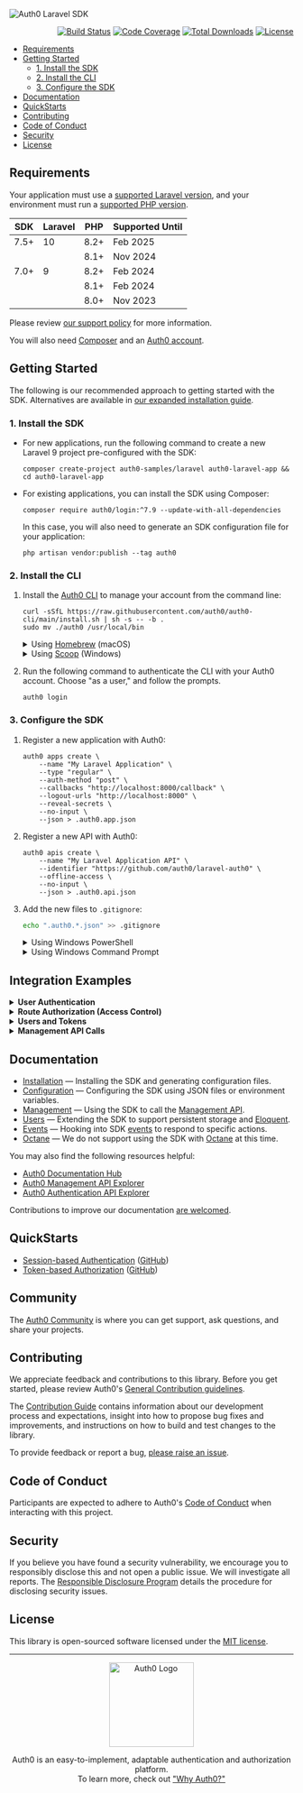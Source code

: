 ![Auth0 Laravel SDK](https://cdn.auth0.com/website/sdks/banners/laravel-auth0-banner.png)

<div aria-label="Laravel SDK for Auth0 Authentication and Management APIs">
    <p aria-hidden="true" align="right">
        <a href="https://github.com/auth0/laravel-auth0/actions"><img src="https://github.com/auth0/laravel-auth0/actions/workflows/php_pest.yml/badge.svg" alt="Build Status"></a>
        <a href="https://codecov.io/gh/auth0/laravel-auth0"><img src="https://codecov.io/gh/auth0/laravel-auth0/branch/main/graph/badge.svg?token=vEwn6TPADf" alt="Code Coverage"></a>
        <a href="https://packagist.org/packages/auth0/laravel-auth0"><img src="https://img.shields.io/packagist/dt/auth0/login" alt="Total Downloads"></a>
        <a href="https://packagist.org/packages/auth0/login"><img src="https://img.shields.io/packagist/l/auth0/login" alt="License"></a>
    </p>
</div>

- [Requirements](#requirements)
- [Getting Started](#getting-started)
  - [1. Install the SDK](#1-install-the-sdk)
  - [2. Install the CLI](#2-install-the-cli)
  - [3. Configure the SDK](#3-configure-the-sdk)
- [Documentation](#documentation)
- [QuickStarts](#quickstarts)
- [Contributing](#contributing)
- [Code of Conduct](#code-of-conduct)
- [Security](#security)
- [License](#license)

## Requirements

Your application must use a [supported Laravel version](https://laravelversions.com/en), and your environment must run a [supported PHP version](https://www.php.net/supported-versions.php).

| SDK  | Laravel | PHP  | Supported Until |
| ---- | ------- | ---- | --------------- |
| 7.5+ | 10      | 8.2+ | Feb 2025        |
|      |         | 8.1+ | Nov 2024        |
| 7.0+ | 9       | 8.2+ | Feb 2024        |
|      |         | 8.1+ | Feb 2024        |
|      |         | 8.0+ | Nov 2023        |

Please review [our support policy](./docs/Support.md) for more information.

You will also need [Composer](https://getcomposer.org/) and an [Auth0 account](https://auth0.com/signup).

## Getting Started

The following is our recommended approach to getting started with the SDK. Alternatives are available in [our expanded installation guide](./docs/Installation.md).

### 1. Install the SDK

- For new applications, run the following command to create a new Laravel 9 project pre-configured with the SDK:

    ```shell
    composer create-project auth0-samples/laravel auth0-laravel-app && cd auth0-laravel-app
    ```

- For existing applications, you can install the SDK using Composer:

    ```shell
    composer require auth0/login:^7.9 --update-with-all-dependencies
    ```

    In this case, you will also need to generate an SDK configuration file for your application:

    ```shell
    php artisan vendor:publish --tag auth0
    ```

</details>

### 2. Install the CLI

1. Install the [Auth0 CLI](https://github.com/auth0/auth0-cli) to manage your account from the command line:

    ```shell
    curl -sSfL https://raw.githubusercontent.com/auth0/auth0-cli/main/install.sh | sh -s -- -b .
    sudo mv ./auth0 /usr/local/bin
    ```

    <details>
    <summary>Using <a href="https://brew.sh/">Homebrew</a> (macOS)</summary>
     

    ```shell
    brew tap auth0/auth0-cli && brew install auth0
    ```
    </details>

    <details>
    <summary>Using <a href="https://scoop.sh/">Scoop</a> (Windows)</summary>
     

    ```cmd
    scoop bucket add auth0 https://github.com/auth0/scoop-auth0-cli.git
    scoop install auth0
    ```
    </details>

2. Run the following command to authenticate the CLI with your Auth0 account. Choose "as a user," and follow the prompts.

    ```shell
    auth0 login
    ```

### 3. Configure the SDK

1. Register a new application with Auth0:

    ```shell
    auth0 apps create \
        --name "My Laravel Application" \
        --type "regular" \
        --auth-method "post" \
        --callbacks "http://localhost:8000/callback" \
        --logout-urls "http://localhost:8000" \
        --reveal-secrets \
        --no-input \
        --json > .auth0.app.json
    ```

2. Register a new API with Auth0:

    ```shell
    auth0 apis create \
        --name "My Laravel Application API" \
        --identifier "https://github.com/auth0/laravel-auth0" \
        --offline-access \
        --no-input \
        --json > .auth0.api.json
    ```

3. Add the new files to `.gitignore`:

    ```bash
    echo ".auth0.*.json" >> .gitignore
    ```

    <details>
    <summary>Using Windows PowerShell</summary>
     

    ```powershell
    Add-Content .gitignore "`n.auth0.*.json"
    ```
    </details>

    <details>
    <summary>Using Windows Command Prompt</summary>
     

    ```cmd
    echo .auth0.*.json >> .gitignore
    ```
    </details>

## Integration Examples

<details>
<summary><b>User Authentication</b></summary>
 

The SDK automatically registers all the necessary authentication services within the `web` middleware group for your application. Once you have [configured the SDK](./docs/Management.md#api-application-authorization) your users will be able to authenticate with your application using Auth0.

The SDK automatically registers the following routes to facilitate authentication:

| Route       | Purpose                            |
| ----------- | ---------------------------------- |
| `/login`    | Initiates the authentication flow. |
| `/logout`   | Logs the user out.                 |
| `/callback` | Handles the callback from Auth0.   |

> **Note**  
> See [the configuration guide](./docs/Configuration.md#authentication-routes) for information on customizing this behavior.

---

</details>

<details>
<summary><b>Route Authorization (Access Control)</b></summary>
 

The SDK automatically registers its authentication and authorization guards within the `web` and `api` middleware groups for your Laravel application, respectively.

For `web` routes, you can use Laravel's `auth` middleware to require that a user be authenticated to access a route:

```php
Route::get('/private', function () {
  return response('Welcome! You are logged in.');
})->middleware('auth');
```

For `api` routes, you can use Laravel's `auth` middleware to require that a request be authenticated with a valid bearer token to access a route:

```php
Route::get('/api/private', function () {
  return response()->json(['message' => 'Hello! You included a valid token with your request.']);
})->middleware('auth');
```

In addition to requiring that a user be authenticated, you can also require that the user have specific permissions to access a route, using Laravel's `can` middleware:

```php
Route::get('/scope', function () {
    return response('You have the `read:messages` permission, and can therefore access this resource.');
})->middleware('auth')->can('read:messages');
```

> **Note**  
> Permissions require that [RBAC](https://auth0.com/docs/manage-users/access-control/rbac) be enabled within [your API settings](https://manage.auth0.com/#/apis).

---

</details>

<details>
<summary><b>Users and Tokens</b></summary>
 

Laravel's `Auth` Facade (or the `auth()` global helper) can be used to retrieve information about the authenticated user, or the access token used to authorize the request.

For example, for routes using the `web` middleware group in `routes/web.php`:

```php
Route::get('/', function () {
  if (! auth()->check()) {
    return response('You are not logged in.');
  }

  $user = auth()->user();
  $name = $user->name ?? 'User';
  $email = $user->email ?? '';

  return response("Hello {$name}! Your email address is {$email}.");
});
```

Alternatively, for routes using the `api` middleware group in `routes/api.php`:

```php
Route::get('/', function () {
  if (! auth()->check()) {
    return response()->json([
      'message' => 'You did not provide a token.',
    ]);
  }

  return response()->json([
    'message' => 'Your token is valid; you are authorized.',
    'id' => auth()->id(),
    'token' => auth()?->user()?->getAttributes(),
  ]);
});
```

---

</details>

<details>
<summary><b>Management API Calls</b></summary>
 

Once you've [authorized your application to make Management API calls](./docs/Management.md#api-application-authorization), you'll be able to engage nearly any of the [Auth0 Management API endpoints](https://auth0.com/docs/api/management/v2) using the SDK.

Each endpoint has its own Management API class, all of which can be accessed through the Facade's `management()` method.

For example, to update a user's metadata, you can call the `management()->users()->update()` method:

```php
use Auth0\Laravel\Facade\Auth0;

Route::get('/colors', function () {
  $colors = ['red', 'blue', 'green', 'black', 'white', 'yellow', 'purple', 'orange', 'pink', 'brown'];

  // Update the authenticated user with a randomly assigned favorite color.
  Auth0::management()->users()->update(
    id: auth()->id(),
    body: [
        'user_metadata' => [
            'color' => $colors[random_int(0, count($colors) - 1)]
        ]
    ]
  );

  // Retrieve the user's updated profile.
  $profile = Auth0::management()->users()->get(auth()->id());

  // For interoperability, the SDK returns all API responses as
  // PSR-7 Responses that contain the JSON response.

  // You can use the `json()` helper to unpack the PSR-7, and
  // convert the API's JSON response to a native PHP array.
  $profile = Auth0::json($profile);

  // Read the user's profile.
  $color = $profile['user_metadata']['color'] ?? 'unknown';
  $name = auth()->user()->name;

  return response("Hello {$name}! Your favorite color is {$color}.");
})->middleware('auth');
```

All the SDK's Management API methods are [documented here](./docs/Management.md).

</details>

## Documentation

- [Installation](./docs/Installation.md) — Installing the SDK and generating configuration files.
- [Configuration](./docs/Configuration.md) — Configuring the SDK using JSON files or environment variables.
- [Management](./docs/Management.md) — Using the SDK to call the [Management API](https://auth0.com/docs/api/management/v2).
- [Users](./docs/Users.md) — Extending the SDK to support persistent storage and [Eloquent](https://laravel.com/docs/eloquent).
- [Events](./docs/Events.md) — Hooking into SDK [events](https://laravel.com/docs/events) to respond to specific actions.
- [Octane](./docs/Octane.md) — We do not support using the SDK with [Octane](https://laravel.com/docs/octane) at this time.

You may also find the following resources helpful:

- [Auth0 Documentation Hub](https://www.auth0.com/docs)
- [Auth0 Management API Explorer](https://auth0.com/docs/api/management/v2)
- [Auth0 Authentication API Explorer](https://auth0.com/docs/api/authentication)

Contributions to improve our documentation [are welcomed](https://github.com/auth0/laravel-auth0/pull).

## QuickStarts

- [Session-based Authentication](https://auth0.com/docs/quickstart/webapp/laravel) ([GitHub](https://github.com/auth0-samples/laravel))
- [Token-based Authorization](https://auth0.com/docs/quickstart/backend/laravel) ([GitHub](https://github.com/auth0-samples/laravel))

## Community

The [Auth0 Community](https://community.auth0.com) is where you can get support, ask questions, and share your projects.

## Contributing

We appreciate feedback and contributions to this library. Before you get started, please review Auth0's [General Contribution guidelines](https://github.com/auth0/open-source-template/blob/master/GENERAL-CONTRIBUTING.md).

The [Contribution Guide](./.github/CONTRIBUTING.md) contains information about our development process and expectations, insight into how to propose bug fixes and improvements, and instructions on how to build and test changes to the library.

To provide feedback or report a bug, [please raise an issue](https://github.com/auth0/laravel-auth0/issues).

## Code of Conduct

Participants are expected to adhere to Auth0's [Code of Conduct](https://github.com/auth0/open-source-template/blob/master/CODE-OF-CONDUCT.md) when interacting with this project.

## Security

If you believe you have found a security vulnerability, we encourage you to responsibly disclose this and not open a public issue. We will investigate all reports. The [Responsible Disclosure Program](https://auth0.com/whitehat) details the procedure for disclosing security issues.

## License

This library is open-sourced software licensed under the [MIT license](./LICENSE.md).

---

<p align="center">
  <picture>
    <source media="(prefers-color-scheme: light)" srcset="https://cdn.auth0.com/website/sdks/logos/auth0_light_mode.png" width="150">
    <source media="(prefers-color-scheme: dark)" srcset="https://cdn.auth0.com/website/sdks/logos/auth0_dark_mode.png" width="150">
    <img alt="Auth0 Logo" src="https://cdn.auth0.com/website/sdks/logos/auth0_light_mode.png" width="150">
  </picture>
</p>

<p align="center">Auth0 is an easy-to-implement, adaptable authentication and authorization platform.<br />To learn more, check out <a href="https://auth0.com/why-auth0">"Why Auth0?"</a></p>
